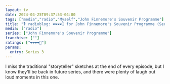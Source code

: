 ```yaml
---
layout: tv
date: 2024-04-25T09:37:53-04:00
tags: ["media","radio","Myself","John Finnemore's Souvenir Programme"]
title: "🎙️ radioblog: ❤️❤️❤️❤️🖤 for John Finnemore's Souvenir Programme (Series 3)"
media: ["radio"]
series: ["John Finnemore's Souvenir Programme"]
franchise: [""]
ratings: ["❤️❤️❤️❤️🖤"]
params:
  entry: Series 3
---
```

I miss the traditional "storyteller" sketches at the end of every episode, but I know they'll be back in future series, and there were plenty of laugh out loud moments in this one.
